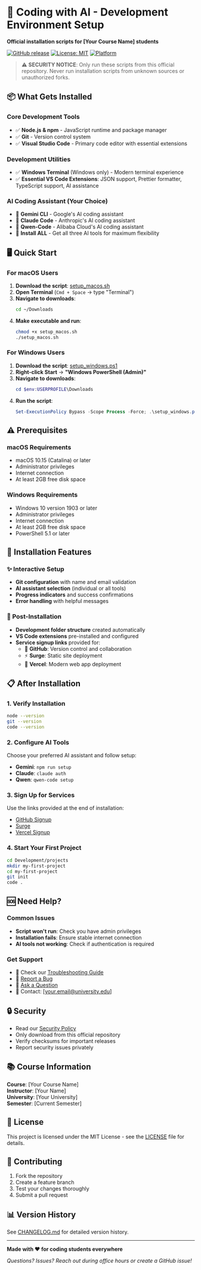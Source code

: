 # 🚀 Coding with AI - Development Environment Setup

**Official installation scripts for [Your Course Name] students**

[![GitHub release](https://img.shields.io/github/release/yourusername/coding-with-ai-setup.svg)](https://github.com/yourusername/coding-with-ai-setup/releases)
[![License: MIT](https://img.shields.io/badge/License-MIT-yellow.svg)](https://opensource.org/licenses/MIT)
[![Platform](https://img.shields.io/badge/platform-macOS%20%7C%20Windows-lightgrey.svg)](https://github.com/yourusername/coding-with-ai-setup)

> ⚠️ **SECURITY NOTICE**: Only run these scripts from this official repository. Never run installation scripts from unknown sources or unauthorized forks.

## 📦 What Gets Installed

### Core Development Tools
- ✅ **Node.js & npm** - JavaScript runtime and package manager
- ✅ **Git** - Version control system  
- ✅ **Visual Studio Code** - Primary code editor with essential extensions

### Development Utilities
- ✅ **Windows Terminal** (Windows only) - Modern terminal experience
- ✅ **Essential VS Code Extensions**: JSON support, Prettier formatter, TypeScript support, AI assistance

### AI Coding Assistant (Your Choice)
- 🤖 **Gemini CLI** - Google's AI coding assistant
- 🧠 **Claude Code** - Anthropic's AI coding assistant  
- 🌟 **Qwen-Code** - Alibaba Cloud's AI coding assistant
- 🚀 **Install ALL** - Get all three AI tools for maximum flexibility

## 🖥️ Quick Start

### For macOS Users

1. **Download the script**: [setup_macos.sh](./setup_macos.sh)
2. **Open Terminal** (`Cmd + Space` → type "Terminal")
3. **Navigate to downloads**:
   ```bash
   cd ~/Downloads
   ```
4. **Make executable and run**:
   ```bash
   chmod +x setup_macos.sh
   ./setup_macos.sh
   ```

### For Windows Users

1. **Download the script**: [setup_windows.ps1](./setup_windows.ps1)
2. **Right-click Start** → **"Windows PowerShell (Admin)"**
3. **Navigate to downloads**:
   ```powershell
   cd $env:USERPROFILE\Downloads
   ```
4. **Run the script**:
   ```powershell
   Set-ExecutionPolicy Bypass -Scope Process -Force; .\setup_windows.ps1
   ```

## ⚠️ Prerequisites

### macOS Requirements
- macOS 10.15 (Catalina) or later
- Administrator privileges
- Internet connection
- At least 2GB free disk space

### Windows Requirements  
- Windows 10 version 1903 or later
- Administrator privileges
- Internet connection
- At least 2GB free disk space
- PowerShell 5.1 or later

## 🔧 Installation Features

### ✨ Interactive Setup
- **Git configuration** with name and email validation
- **AI assistant selection** (individual or all tools)
- **Progress indicators** and success confirmations
- **Error handling** with helpful messages

### 🎯 Post-Installation
- **Development folder structure** created automatically
- **VS Code extensions** pre-installed and configured
- **Service signup links** provided for:
  - 🐙 **GitHub**: Version control and collaboration
  - ⚡ **Surge**: Static site deployment
  - 🔺 **Vercel**: Modern web app deployment

## 📋 After Installation

### 1. Verify Installation
```bash
node --version
git --version
code --version
```

### 2. Configure AI Tools
Choose your preferred AI assistant and follow setup:
- **Gemini**: `npm run setup`
- **Claude**: `claude auth`
- **Qwen**: `qwen-code setup`

### 3. Sign Up for Services
Use the links provided at the end of installation:
- [GitHub Signup](https://github.com/signup)
- [Surge](https://surge.sh)
- [Vercel Signup](https://vercel.com/signup)

### 4. Start Your First Project
```bash
cd Development/projects
mkdir my-first-project
cd my-first-project
git init
code .
```

## 🆘 Need Help?

### Common Issues
- **Script won't run**: Check you have admin privileges
- **Installation fails**: Ensure stable internet connection
- **AI tools not working**: Check if authentication is required

### Get Support
- 📖 Check our [Troubleshooting Guide](./TROUBLESHOOTING.md)
- 🐛 [Report a Bug](https://github.com/yourusername/coding-with-ai-setup/issues/new?template=bug_report.md)
- 💬 [Ask a Question](https://github.com/yourusername/coding-with-ai-setup/discussions)
- 📧 Contact: [your.email@university.edu]

## 🔒 Security

- Read our [Security Policy](./SECURITY.md)
- Only download from this official repository
- Verify checksums for important releases
- Report security issues privately

## 📚 Course Information

**Course**: [Your Course Name]  
**Instructor**: [Your Name]  
**University**: [Your University]  
**Semester**: [Current Semester]

## 📝 License

This project is licensed under the MIT License - see the [LICENSE](LICENSE) file for details.

## 🤝 Contributing

1. Fork the repository
2. Create a feature branch
3. Test your changes thoroughly
4. Submit a pull request

## 📊 Version History

See [CHANGELOG.md](./CHANGELOG.md) for detailed version history.

---

**Made with ❤️ for coding students everywhere**

*Questions? Issues? Reach out during office hours or create a GitHub issue!*
